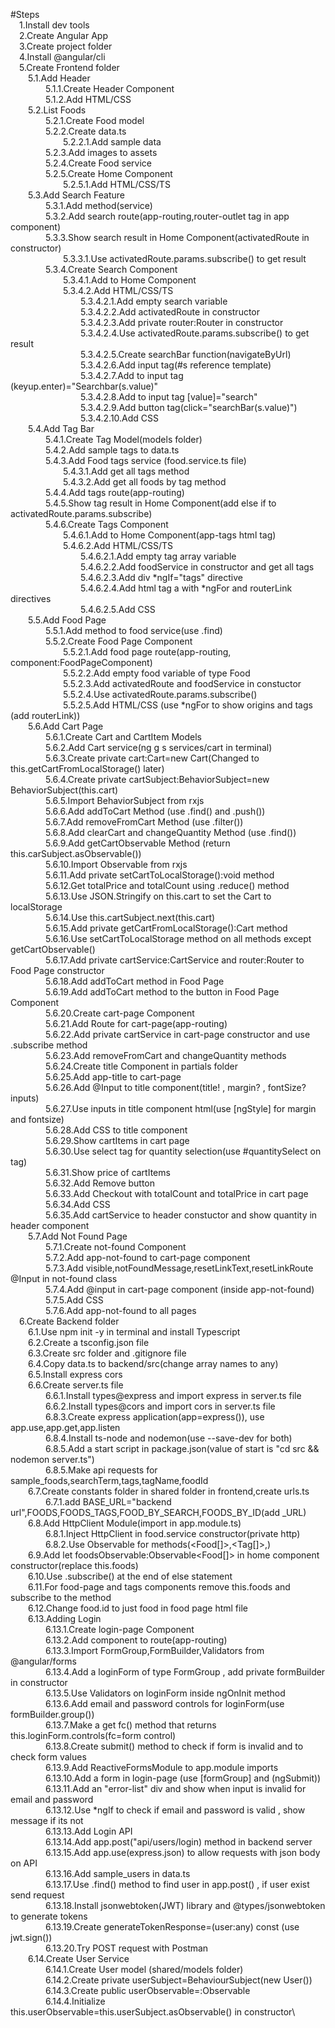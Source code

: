#Steps\
&emsp;1.Install dev tools\
&emsp;2.Create Angular App\
&emsp;3.Create project folder\
&emsp;4.Install @angular/cli\
&emsp;5.Create Frontend folder\
&emsp;&emsp;5.1.Add Header\
&emsp;&emsp;&emsp;&emsp;5.1.1.Create Header Component\
&emsp;&emsp;&emsp;&emsp;5.1.2.Add HTML/CSS\
&emsp;&emsp;5.2.List Foods\
&emsp;&emsp;&emsp;&emsp;5.2.1.Create Food model\
&emsp;&emsp;&emsp;&emsp;5.2.2.Create data.ts\
&emsp;&emsp;&emsp;&emsp;&emsp;&emsp;5.2.2.1.Add sample data\
&emsp;&emsp;&emsp;&emsp;5.2.3.Add images to assets\
&emsp;&emsp;&emsp;&emsp;5.2.4.Create Food service\
&emsp;&emsp;&emsp;&emsp;5.2.5.Create Home Component\
&emsp;&emsp;&emsp;&emsp;&emsp;&emsp;5.2.5.1.Add HTML/CSS/TS\
&emsp;&emsp;5.3.Add Search Feature\
&emsp;&emsp;&emsp;&emsp;5.3.1.Add method(service)\
&emsp;&emsp;&emsp;&emsp;5.3.2.Add search route(app-routing,router-outlet tag in app component)\
&emsp;&emsp;&emsp;&emsp;5.3.3.Show search result in Home Component(activatedRoute in constructor)\
&emsp;&emsp;&emsp;&emsp;&emsp;&emsp;5.3.3.1.Use activatedRoute.params.subscribe() to get result\
&emsp;&emsp;&emsp;&emsp;5.3.4.Create Search Component\
&emsp;&emsp;&emsp;&emsp;&emsp;&emsp;5.3.4.1.Add to Home Component\
&emsp;&emsp;&emsp;&emsp;&emsp;&emsp;5.3.4.2.Add HTML/CSS/TS\
&emsp;&emsp;&emsp;&emsp;&emsp;&emsp;&emsp;&emsp;5.3.4.2.1.Add empty search variable\
&emsp;&emsp;&emsp;&emsp;&emsp;&emsp;&emsp;&emsp;5.3.4.2.2.Add activatedRoute in constructor\
&emsp;&emsp;&emsp;&emsp;&emsp;&emsp;&emsp;&emsp;5.3.4.2.3.Add private router:Router in constructor\
&emsp;&emsp;&emsp;&emsp;&emsp;&emsp;&emsp;&emsp;5.3.4.2.4.Use activatedRoute.params.subscribe() to get result\
&emsp;&emsp;&emsp;&emsp;&emsp;&emsp;&emsp;&emsp;5.3.4.2.5.Create searchBar function(navigateByUrl)\
&emsp;&emsp;&emsp;&emsp;&emsp;&emsp;&emsp;&emsp;5.3.4.2.6.Add input tag(#s reference template)\
&emsp;&emsp;&emsp;&emsp;&emsp;&emsp;&emsp;&emsp;5.3.4.2.7.Add to input tag (keyup.enter)="Searchbar(s.value)"\
&emsp;&emsp;&emsp;&emsp;&emsp;&emsp;&emsp;&emsp;5.3.4.2.8.Add to input tag [value]="search"\
&emsp;&emsp;&emsp;&emsp;&emsp;&emsp;&emsp;&emsp;5.3.4.2.9.Add button tag(click="searchBar(s.value)")\
&emsp;&emsp;&emsp;&emsp;&emsp;&emsp;&emsp;&emsp;5.3.4.2.10.Add CSS\
&emsp;&emsp;5.4.Add Tag Bar\
&emsp;&emsp;&emsp;&emsp;5.4.1.Create Tag Model(models folder)\
&emsp;&emsp;&emsp;&emsp;5.4.2.Add sample tags to data.ts\
&emsp;&emsp;&emsp;&emsp;5.4.3.Add Food tags service (food.service.ts file)\
&emsp;&emsp;&emsp;&emsp;&emsp;&emsp;5.4.3.1.Add get all tags method\
&emsp;&emsp;&emsp;&emsp;&emsp;&emsp;5.4.3.2.Add get all foods by tag method\
&emsp;&emsp;&emsp;&emsp;5.4.4.Add tags route(app-routing)\
&emsp;&emsp;&emsp;&emsp;5.4.5.Show tag result in Home Component(add else if to activatedRoute.params.subscribe)\
&emsp;&emsp;&emsp;&emsp;5.4.6.Create Tags Component\
&emsp;&emsp;&emsp;&emsp;&emsp;&emsp;5.4.6.1.Add to Home Component(app-tags html tag)\
&emsp;&emsp;&emsp;&emsp;&emsp;&emsp;5.4.6.2.Add HTML/CSS/TS\
&emsp;&emsp;&emsp;&emsp;&emsp;&emsp;&emsp;&emsp;5.4.6.2.1.Add empty tag array variable\
&emsp;&emsp;&emsp;&emsp;&emsp;&emsp;&emsp;&emsp;5.4.6.2.2.Add foodService in constructor and get all tags\
&emsp;&emsp;&emsp;&emsp;&emsp;&emsp;&emsp;&emsp;5.4.6.2.3.Add div *ngIf="tags" directive\
&emsp;&emsp;&emsp;&emsp;&emsp;&emsp;&emsp;&emsp;5.4.6.2.4.Add html tag a with *ngFor and routerLink directives\
&emsp;&emsp;&emsp;&emsp;&emsp;&emsp;&emsp;&emsp;5.4.6.2.5.Add CSS\
&emsp;&emsp;5.5.Add Food Page\
&emsp;&emsp;&emsp;&emsp;5.5.1.Add method to food service(use .find)\
&emsp;&emsp;&emsp;&emsp;5.5.2.Create Food Page Component\
&emsp;&emsp;&emsp;&emsp;&emsp;&emsp;5.5.2.1.Add food page route(app-routing, component:FoodPageComponent)\
&emsp;&emsp;&emsp;&emsp;&emsp;&emsp;5.5.2.2.Add empty food variable of type Food\
&emsp;&emsp;&emsp;&emsp;&emsp;&emsp;5.5.2.3.Add activatedRoute and foodService in constuctor\
&emsp;&emsp;&emsp;&emsp;&emsp;&emsp;5.5.2.4.Use activatedRoute.params.subscribe()\
&emsp;&emsp;&emsp;&emsp;&emsp;&emsp;5.5.2.5.Add HTML/CSS (use *ngFor to show origins and tags (add routerLink))\
&emsp;&emsp;5.6.Add Cart Page\
&emsp;&emsp;&emsp;&emsp;5.6.1.Create Cart and CartItem Models\
&emsp;&emsp;&emsp;&emsp;5.6.2.Add Cart service(ng g s services/cart in terminal)\
&emsp;&emsp;&emsp;&emsp;5.6.3.Create private cart:Cart=new Cart(Changed to this.getCartFromLocalStorage() later)\
&emsp;&emsp;&emsp;&emsp;5.6.4.Create private cartSubject:BehaviorSubject<Cart>=new BehaviorSubject(this.cart)\
&emsp;&emsp;&emsp;&emsp;5.6.5.Import BehaviorSubject from rxjs\
&emsp;&emsp;&emsp;&emsp;5.6.6.Add addToCart Method (use .find() and .push())\
&emsp;&emsp;&emsp;&emsp;5.6.7.Add removeFromCart Method (use .filter())\
&emsp;&emsp;&emsp;&emsp;5.6.8.Add clearCart and changeQuantity Method (use .find())\
&emsp;&emsp;&emsp;&emsp;5.6.9.Add getCartObservable Method (return this.carSubject.asObservable())\
&emsp;&emsp;&emsp;&emsp;5.6.10.Import Observable from rxjs\
&emsp;&emsp;&emsp;&emsp;5.6.11.Add private setCartToLocalStorage():void method\
&emsp;&emsp;&emsp;&emsp;5.6.12.Get totalPrice and totalCount using .reduce() method\
&emsp;&emsp;&emsp;&emsp;5.6.13.Use JSON.Stringify on this.cart to set the Cart to localStorage\
&emsp;&emsp;&emsp;&emsp;5.6.14.Use this.cartSubject.next(this.cart)\
&emsp;&emsp;&emsp;&emsp;5.6.15.Add private getCartFromLocalStorage():Cart method\
&emsp;&emsp;&emsp;&emsp;5.6.16.Use setCartToLocalStorage method on all methods except getCartObservable()\
&emsp;&emsp;&emsp;&emsp;5.6.17.Add private cartService:CartService and router:Router to Food Page constructor\
&emsp;&emsp;&emsp;&emsp;5.6.18.Add addToCart method in Food Page\
&emsp;&emsp;&emsp;&emsp;5.6.19.Add addToCart method to the button in Food Page Component\
&emsp;&emsp;&emsp;&emsp;5.6.20.Create cart-page Component\
&emsp;&emsp;&emsp;&emsp;5.6.21.Add Route for cart-page(app-routing)\
&emsp;&emsp;&emsp;&emsp;5.6.22.Add private cartService in cart-page constructor and use .subscribe method\
&emsp;&emsp;&emsp;&emsp;5.6.23.Add removeFromCart and changeQuantity methods\
&emsp;&emsp;&emsp;&emsp;5.6.24.Create title Component in partials folder\
&emsp;&emsp;&emsp;&emsp;5.6.25.Add app-title to cart-page\
&emsp;&emsp;&emsp;&emsp;5.6.26.Add @Input to title component(title! , margin? , fontSize? inputs)\
&emsp;&emsp;&emsp;&emsp;5.6.27.Use inputs in title component html(use [ngStyle] for margin and fontsize)\
&emsp;&emsp;&emsp;&emsp;5.6.28.Add CSS to title component\
&emsp;&emsp;&emsp;&emsp;5.6.29.Show cartItems in cart page\
&emsp;&emsp;&emsp;&emsp;5.6.30.Use select tag for quantity selection(use #quantitySelect on tag)\
&emsp;&emsp;&emsp;&emsp;5.6.31.Show price of cartItems\
&emsp;&emsp;&emsp;&emsp;5.6.32.Add Remove button\
&emsp;&emsp;&emsp;&emsp;5.6.33.Add Checkout with totalCount and totalPrice in cart page\
&emsp;&emsp;&emsp;&emsp;5.6.34.Add CSS\
&emsp;&emsp;&emsp;&emsp;5.6.35.Add cartService to header constuctor and show quantity in header component\
&emsp;&emsp;5.7.Add Not Found Page\
&emsp;&emsp;&emsp;&emsp;5.7.1.Create not-found Component\
&emsp;&emsp;&emsp;&emsp;5.7.2.Add app-not-found to cart-page component\
&emsp;&emsp;&emsp;&emsp;5.7.3.Add visible,notFoundMessage,resetLinkText,resetLinkRoute @Input in not-found class\
&emsp;&emsp;&emsp;&emsp;5.7.4.Add @input in cart-page component (inside app-not-found)\
&emsp;&emsp;&emsp;&emsp;5.7.5.Add CSS\
&emsp;&emsp;&emsp;&emsp;5.7.6.Add app-not-found to all pages\
&emsp;6.Create Backend folder\
&emsp;&emsp;6.1.Use npm init -y in terminal and install Typescript\
&emsp;&emsp;6.2.Create a tsconfig.json file\
&emsp;&emsp;6.3.Create src folder and .gitignore file\
&emsp;&emsp;6.4.Copy data.ts to backend/src(change array names to any)\
&emsp;&emsp;6.5.Install express cors\
&emsp;&emsp;6.6.Create server.ts file\
&emsp;&emsp;&emsp;&emsp;6.6.1.Install types@express and import express in server.ts file\
&emsp;&emsp;&emsp;&emsp;6.6.2.Install types@cors and import cors in server.ts file\
&emsp;&emsp;&emsp;&emsp;6.8.3.Create express application(app=express()), use app.use,app.get,app.listen\
&emsp;&emsp;&emsp;&emsp;6.8.4.Install ts-node and nodemon(use --save-dev for both)\
&emsp;&emsp;&emsp;&emsp;6.8.5.Add a start script in package.json(value of start is "cd src && nodemon server.ts")\
&emsp;&emsp;&emsp;&emsp;6.8.5.Make api requests for sample_foods,searchTerm,tags,tagName,foodId\
&emsp;&emsp;6.7.Create constants folder in shared folder in frontend,create urls.ts\
&emsp;&emsp;&emsp;&emsp;6.7.1.add BASE_URL="backend url",FOODS,FOODS_TAGS,FOOD_BY_SEARCH,FOODS_BY_ID(add _URL)\
&emsp;&emsp;6.8.Add HttpClient Module(import in app.module.ts)\
&emsp;&emsp;&emsp;&emsp;6.8.1.Inject HttpClient in food.service constructor(private http)\
&emsp;&emsp;&emsp;&emsp;6.8.2.Use Observable for methods(<Food[]>,<Tag[]>,<Food>)\
&emsp;&emsp;6.9.Add let foodsObservable:Observable<Food[]> in home component constructor(replace this.foods)\
&emsp;&emsp;6.10.Use .subscribe() at the end of else statement\
&emsp;&emsp;6.11.For food-page and tags components remove this.foods and subscribe to the method\
&emsp;&emsp;6.12.Change food.id to just food in food page html file\
&emsp;&emsp;6.13.Adding Login\
&emsp;&emsp;&emsp;&emsp;6.13.1.Create login-page Component\
&emsp;&emsp;&emsp;&emsp;6.13.2.Add component to route(app-routing)\
&emsp;&emsp;&emsp;&emsp;6.13.3.Import FormGroup,FormBuilder,Validators from @angular/forms\
&emsp;&emsp;&emsp;&emsp;6.13.4.Add a loginForm of type FormGroup , add private formBuilder in constructor\
&emsp;&emsp;&emsp;&emsp;6.13.5.Use Validators on loginForm inside ngOnInit method\
&emsp;&emsp;&emsp;&emsp;6.13.6.Add email and password controls for loginForm(use formBuilder.group())\
&emsp;&emsp;&emsp;&emsp;6.13.7.Make a get fc() method that returns this.loginForm.controls(fc=form control)\
&emsp;&emsp;&emsp;&emsp;6.13.8.Create submit() method to check if form is invalid and to check form values\
&emsp;&emsp;&emsp;&emsp;6.13.9.Add ReactiveFormsModule to app.module imports\
&emsp;&emsp;&emsp;&emsp;6.13.10.Add a form in login-page (use [formGroup] and (ngSubmit))\
&emsp;&emsp;&emsp;&emsp;6.13.11.Add an "error-list" div and show when input is invalid for email and password\
&emsp;&emsp;&emsp;&emsp;6.13.12.Use *ngIf to check if email and password is valid , show message if its not\
&emsp;&emsp;&emsp;&emsp;6.13.13.Add Login API\
&emsp;&emsp;&emsp;&emsp;6.13.14.Add app.post("api/users/login) method in backend server\
&emsp;&emsp;&emsp;&emsp;6.13.15.Add app.use(express.json) to allow requests with json body on API\
&emsp;&emsp;&emsp;&emsp;6.13.16.Add sample_users in data.ts\
&emsp;&emsp;&emsp;&emsp;6.13.17.Use .find() method to find user in app.post() , if user exist send request\
&emsp;&emsp;&emsp;&emsp;6.13.18.Install jsonwebtoken(JWT) library and @types/jsonwebtoken to generate tokens\
&emsp;&emsp;&emsp;&emsp;6.13.19.Create generateTokenResponse=(user:any) const (use jwt.sign())\
&emsp;&emsp;&emsp;&emsp;6.13.20.Try POST request with Postman\
&emsp;&emsp;6.14.Create User Service\
&emsp;&emsp;&emsp;&emsp;6.14.1.Create User model (shared/models folder)\
&emsp;&emsp;&emsp;&emsp;6.14.2.Create private userSubject=BehaviourSubject<User>(new User())\
&emsp;&emsp;&emsp;&emsp;6.14.3.Create public userObservable=:Observable<User>\
&emsp;&emsp;&emsp;&emsp;6.14.4.Initialize this.userObservable=this.userSubject.asObservable() in constructor\




